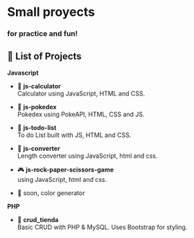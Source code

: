 # Small proyects 
### for practice and fun!

## 📁 List of Projects

**Javascript**

- 🔢 **js-calculator**  
    Calculator using JavaScript, HTML and CSS.
  
- 🐉 **js-pokedex**  
    Pokedex using PokeAPI, HTML, CSS and JS.
  
- 📑 **js-todo-list**  
    To do List built with JS, HTML and CSS.
  
- 🔢 **js-converter**  
  Length converter using JavaScript, html and css.
  
- 🎮 **js-rock-paper-scissors-game**   
  using JavaScript, html and css.
  
- 🎨 soon, color generator

**PHP**
- 🛒 **crud_tienda**  
  Basic CRUD with PHP & MySQL. Uses Bootstrap for styling.


